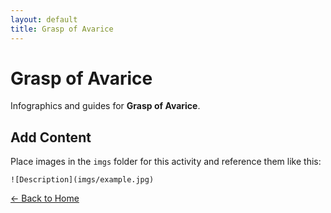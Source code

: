 ```yaml
---
layout: default
title: Grasp of Avarice
---
```


<div class="container">
<h1>Grasp of Avarice</h1>
<p>Infographics and guides for <strong>Grasp of Avarice</strong>.</p>
</div>

## Add Content

Place images in the `imgs` folder for this activity and reference them like this:

`![Description](imgs/example.jpg)`

[← Back to Home](../../index.html)
